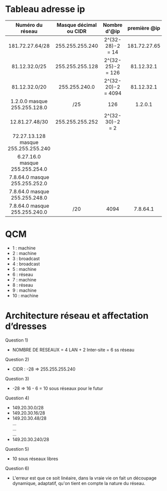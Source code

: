 # Tableau adresse ip

| Numéro du réseau  | Masque décimal ou CIDR | Nombre d'@ip | première @ip | dernière @ip | @ip de broadcast |
| :---------------:|:---------------:|:-----:|:-----:|:-----:|:-----:|
| 181.72.27.64/28 | 255.255.255.240 | 2^(32-28)-2 = 14 | 181.72.27.65 | 181.72.27.78 | 181.72.27.79 |
| 81.12.32.0/25  | 255.255.255.128 | 2^(32-25)-2 = 126 | 81.12.32.1 | 81.12.32.126 | 81.12.32.127 |
| 81.12.32.0/20  | 255.255.240.0 | 2^(32-20)-2 = 4094 | 81.12.32.1 | 81.12.47.254 | 81.12.47.255 |
|1.2.0.0 masque 255.255.128.0| /25 | 126 | 1.2.0.1 | 1.2.0.126 | 1.2.0.127 |
|  12.81.27.48/30 | 255.255.255.252 | 2^(32-30)-2 =  2 |  |  |  |
| 72.27.13.128 masque 255.255.255.240 |  |  |  |  |  |
| 6.27.16.0 masque 255.255.254.0 |  |  |  |  |  |
| 7.8.64.0 masque 255.255.252.0 |  |  |  |  |  |
| 7.8.64.0 masque 255.255.248.0 |  |  |  |  |  |
| 7.8.64.0 masque 255.255.240.0 | /20 | 4094 | 7.8.64.1 | 7.8.79.254 | 7.8.79.255 |


# QCM

- 1 : machine
- 2 : machine
- 3 : broadcast
- 4 : broadcast
- 5 : machine
- 6 : réseau
- 7 : machine
- 8 : réseau
- 9 : machine
- 10 : machine


# Architecture réseau et affectation d’dresses

Question 1) 
- NOMBRE DE RESEAUX = 4 LAN + 2 Inter-site = 6 ss réseau

Question 2)
- CIDR : -28 => 255.255.255.240

Question 3)
- -28 => 16 - 6 = 10 sous réseaux pour le futur 

Question 4)
- 149.20.30.0/28
- 149.20.30.16/28
- 149.20.30.48/28
<br>...
<br>...
<br>...
- 149.20.30.240/28

Question 5)
- 10 sous réseaux libres

Question 6) 
- L'erreur est que ce soit linéaire, dans la vraie vie on fait un découpage dynamique, adaptatif, qu'on tient en compte la nature du réseau.
